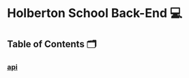 # **Holberton School Back-End** :computer:


## **Table of Contents** :card_index_dividers:

### [api](https://github.com/Qcarvalhooliveira/holbertonschool-back-end/tree/master/api)
